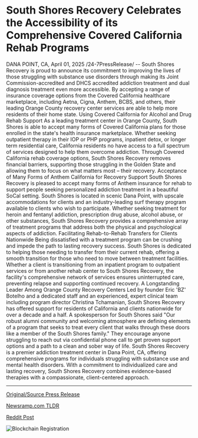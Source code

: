 # South Shores Recovery Celebrates the Accessibility of its Comprehensive Covered California Rehab Programs

DANA POINT, CA, April 01, 2025 /24-7PressRelease/ -- South Shores Recovery is proud to announce its commitment to improving the lives of those struggling with substance use disorders through making its Joint Commission-accredited and DHCS accredited addiction treatment and dual diagnosis treatment even more accessible.  By accepting a range of insurance coverage options from the Covered California healthcare marketplace, including Aetna, Cigna, Anthem, BCBS, and others, their leading Orange County recovery center services are able to help more residents of their home state.  Using Covered California for Alcohol and Drug Rehab Support As a leading treatment center in Orange County, South Shores is able to accept many forms of Covered California plans for those enrolled in the state's health insurance marketplace.   Whether seeking outpatient therapy in their IOP or PHP programs, inpatient detox, or longer term residential care, California residents no have access to a full spectrum of services designed to help them overcome addiction.  Through Covered California rehab coverage options, South Shores Recovery removes financial barriers, supporting those struggling in the Golden State and allowing them to focus on what matters most – their recovery.   Acceptance of Many Forms of Anthem California for Recovery Support South Shores Recovery is pleased to accept many forms of Anthem insurance for rehab to support people seeking personalized addiction treatment in a beautiful SoCal setting.   South Shores is located in scenic Dana Point, with upscale accommodations for clients and an industry-leading surf therapy program available to clients who wish to participate.  Whether seeking treatment for heroin and fentanyl addiction, prescription drug abuse, alcohol abuse, or other substances, South Shores Recovery provides a comprehensive array of treatment programs that address both the physical and psychological aspects of addiction.  Facilitating Rehab-to-Rehab Transfers for Clients Nationwide Being dissatisfied with a treatment program can be crushing and impede the path to lasting recovery success. South Shores is dedicated to helping those needing to transfer from their current rehab, offering a smooth transition for those who need to move between treatment facilities.   Whether a client is transitioning from an inpatient program to outpatient services or from another rehab center to South Shores Recovery, the facility's comprehensive network of services ensures uninterrupted care, preventing relapse and supporting continued recovery.  A Longstanding Leader Among Orange County Recovery Centers Led by founder Eric 'BZ' Botelho and a dedicated staff and an experienced, expert clinical team including program director Christina Tchamanian, South Shores Recovery has offered support for residents of California and clients nationwide for over a decade and a half.  A spokesperson for South Shores said "Our robust alumni community and welcoming atmosphere are defining elements of a program that seeks to treat every client that walks through these doors like a member of the South Shores family."   They encourage anyone struggling to reach out via confidential phone call to get proven support options and a path to a clean and sober way of life.  South Shores Recovery is a premier addiction treatment center in Dana Point, CA, offering comprehensive programs for individuals struggling with substance use and mental health disorders. With a commitment to individualized care and lasting recovery, South Shores Recovery combines evidence-based therapies with a compassionate, client-centered approach. 

---

[Original/Source Press Release](https://www.24-7pressrelease.com/press-release/521140/south-shores-recovery-celebrates-the-accessibility-of-its-comprehensive-covered-california-rehab-programs)
                    

[Newsramp.com TLDR](https://newsramp.com/curated-news/south-shores-recovery-expands-addiction-treatment-accessibility-through-covered-california-insurance-plans/bad0619f194f4983f29dc611ff4c792d) 

 



[Reddit Post](https://www.reddit.com/r/newsramp/comments/1jopqg2/south_shores_recovery_expands_addiction_treatment/) 



![Blockchain Registration](https://cdn.newsramp.app/24-7PressRelease/qrcode/254/1/echo9vBR.webp)